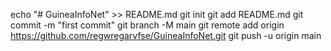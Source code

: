 echo "# GuineaInfoNet" >> README.md
git init
git add README.md
git commit -m "first commit"
git branch -M main
git remote add origin https://github.com/regwregarvfse/GuineaInfoNet.git
git push -u origin main
